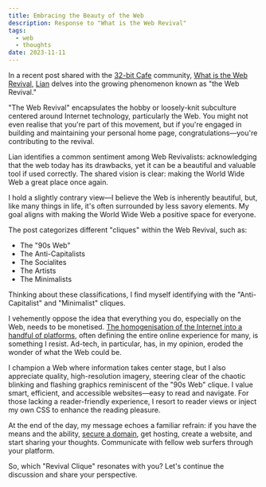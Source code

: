 ```yaml
---
title: Embracing the Beauty of the Web
description: Response to "What is the Web Revival"
tags:
  - web
  - thoughts
date: 2023-11-11
---
```


In a recent post shared with the [32-bit Cafe](https://32bit.cafe/) community, [What is the Web Revival](https://libre.town/thoughts/entry_7.xhtml), [Lian](https://libre.town/) delves into the growing phenomenon known as "the Web Revival."

"The Web Revival" encapsulates the hobby or loosely-knit subculture centered around Internet technology, particularly the Web. You might not even realise that you're part of this movement, but if you're engaged in building and maintaining your personal home page, congratulations—you're contributing to the revival.

Lian identifies a common sentiment among Web Revivalists: acknowledging that the web today has its drawbacks, yet it can be a beautiful and valuable tool if used correctly. The shared vision is clear: making the World Wide Web a great place once again.

I hold a slightly contrary view—I believe the Web is inherently beautiful, but, like many things in life, it's often surrounded by less savory elements. My goal aligns with making the World Wide Web a positive space for everyone.

The post categorizes different "cliques" within the Web Revival, such as:

- The "90s Web"
- The Anti-Capitalists
- The Socialites
- The Artists
- The Minimalists

Thinking about these classifications, I find myself identifying with the "Anti-Capitalist" and "Minimalist" cliques.

I vehemently oppose the idea that everything you do, especially on the Web, needs to be monetised. [The homogenisation of the Internet into a handful of platforms](/manifesto/#the-commercial-web), often defining the entire online experience for many, is something I resist. Ad-tech, in particular, has, in my opinion, eroded the wonder of what the Web could be.

I champion a Web where information takes center stage, but I also appreciate quality, high-resolution imagery, steering clear of the chaotic blinking and flashing graphics reminiscent of the "90s Web" clique. I value smart, efficient, and accessible websites—easy to read and navigate. For those lacking a reader-friendly experience, I resort to reader views or inject my own CSS to enhance the reading pleasure.

At the end of the day, my message echoes a familiar refrain: if you have the means and the ability, [secure a domain](/posts/own-your-web-whats-in-a-name/), get hosting, create a website, and start sharing your thoughts. Communicate with fellow web surfers through your platform.

So, which "Revival Clique" resonates with you? Let's continue the discussion and share your perspective.
